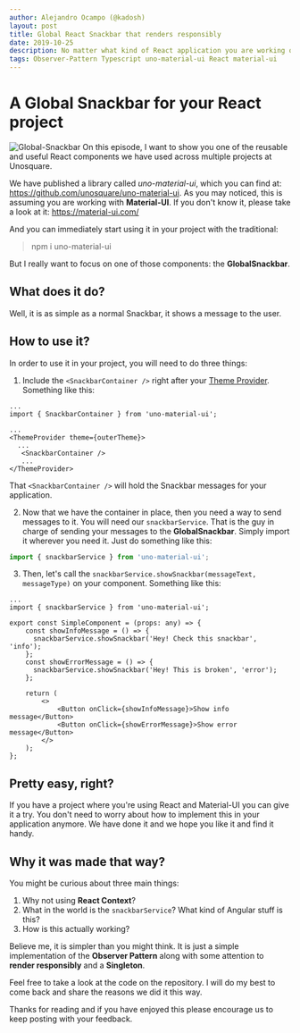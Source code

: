 ```yaml
---
author: Alejandro Ocampo (@kadosh)
layout: post
title: Global React Snackbar that renders responsibly
date: 2019-10-25
description: No matter what kind of React application you are working on you will need a way to provide app feedback to the user. This entry will introduce our cool GlobalSnackbar to you.
tags: Observer-Pattern Typescript uno-material-ui React material-ui
---
```


# A Global Snackbar for your React project
![Global-Snackbar](https://user-images.githubusercontent.com/25437790/59793181-87f3d180-929b-11e9-81b7-e57492b903ae.gif)
On this episode, I want to show you one of the reusable and useful React components we have used across multiple projects at Unosquare.

We have published a library called _uno-material-ui_, which you can find at: https://github.com/unosquare/uno-material-ui. As you may noticed, this is assuming you are working with **Material-UI**. If you don't know it, please take a look at it: https://material-ui.com/

And you can immediately start using it in your project with the traditional:
> npm i uno-material-ui

But I really want to focus on one of those components: the **GlobalSnackbar**.

## What does it do?
Well, it is as simple as a normal Snackbar, it shows a message to the user.
## How to use it?
In order to use it in your project, you will need to do three things:

1) Include the ```<SnackbarContainer />``` right after your [Theme Provider](https://material-ui.com/customization/theming/#theme-provider). Something like this:

```tsx
...
import { SnackbarContainer } from 'uno-material-ui';

...
<ThemeProvider theme={outerTheme}>
  ...
   <SnackbarContainer />
   ...
</ThemeProvider>
```
That ```<SnackbarContainer />``` will hold the Snackbar messages for your application. 

2) Now that we have the container in place, then you need a way to send messages to it. You will need our ```snackbarService```. That is the guy in charge of sending your messages to the **GlobalSnackbar**. Simply import it wherever you need it. Just do something like this:
```ts
import { snackbarService } from 'uno-material-ui';
```
3) Then, let's call the ```snackbarService.showSnackbar(messageText, messageType)``` on your component. Something like this:

```tsx
...
import { snackbarService } from 'uno-material-ui';

export const SimpleComponent = (props: any) => {
    const showInfoMessage = () => {
      snackbarService.showSnackbar('Hey! Check this snackbar', 'info');
    };
    const showErrorMessage = () => {
      snackbarService.showSnackbar('Hey! This is broken', 'error');
    };

    return (
        <>
            <Button onClick={showInfoMessage}>Show info message</Button>
            <Button onClick={showErrorMessage}>Show error message</Button>
        </>
    );
};
```

## Pretty easy, right?
If you have a project where you're using React and Material-UI you can give it a try. You don't need to worry about how to implement this in your application anymore. We have done it and we hope you like it and find it handy.

## Why it was made that way?
You might be curious about three main things:
1) Why not using **React Context**?
2) What in the world is the ```snackbarService```? What kind of Angular stuff is this?
3) How is this actually working?

Believe me, it is simpler than you might think. It is just a simple implementation of the **Observer Pattern** along with some attention to **render responsibly** and a **Singleton**.

Feel free to take a look at the code on the repository. I will do my best to come back and share the reasons we did it this way.

Thanks for reading and if you have enjoyed this please encourage us to keep posting with your feedback.